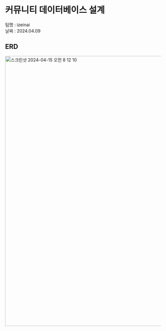 # 커뮤니티 데이터베이스 설계 
팀명 : izeinai<br>
날짜 : 2024.04.09


## ERD  
<img width="876" alt="스크린샷 2024-04-15 오전 8 12 10" src="https://github.com/zaysverse/nhn/assets/90399537/40c1f600-e228-4dc9-a083-bff9031c5120">
